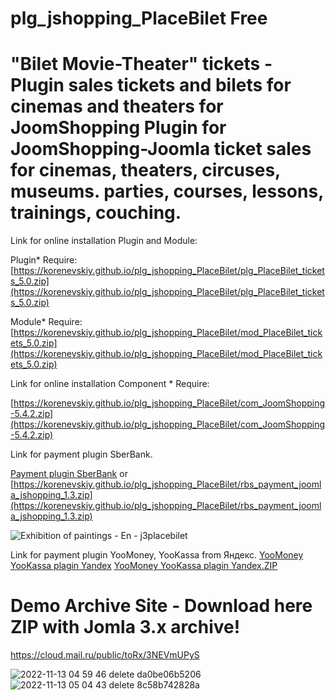 # plg_jshopping_PlaceBilet Free
# "Bilet Movie-Theater" tickets - Plugin sales tickets and bilets for cinemas and theaters for JoomShopping Plugin for JoomShopping-Joomla ticket sales for cinemas, theaters, circuses, museums. parties, courses, lessons, trainings, couching.

Link for online installation Plugin and Module:

Plugin* Require: [https://korenevskiy.github.io/plg_jshopping_PlaceBilet/plg_PlaceBilet_tickets_5.0.zip](https://korenevskiy.github.io/plg_jshopping_PlaceBilet/plg_PlaceBilet_tickets_5.0.zip)

Module* Require: [https://korenevskiy.github.io/plg_jshopping_PlaceBilet/mod_PlaceBilet_tickets_5.0.zip](https://korenevskiy.github.io/plg_jshopping_PlaceBilet/mod_PlaceBilet_tickets_5.0.zip)

Link for online installation Component * Require:

[https://korenevskiy.github.io/plg_jshopping_PlaceBilet/com_JoomShopping-5.4.2.zip](https://korenevskiy.github.io/plg_jshopping_PlaceBilet/com_JoomShopping-5.4.2.zip)

Link for payment plugin SberBank.

[Payment plugin SberBank](https://securepayments.sberbank.ru/wiki/doku.php/integration:cms:joomla:start) or 
[https://korenevskiy.github.io/plg_jshopping_PlaceBilet/rbs_payment_joomla_jshopping_1.3.zip](https://korenevskiy.github.io/plg_jshopping_PlaceBilet/rbs_payment_joomla_jshopping_1.3.zip)
 
![Exhibition of paintings - En - j3placebilet](https://user-images.githubusercontent.com/6898474/145529212-06d132d5-c701-434c-880e-be2486bfd927.png)

Link for payment plugin YooMoney, YooKassa from Яндекс.
[YooMoney YooKassa plagin Yandex](https://github.com/yoomoney/cms-joomshopping)
[YooMoney YooKassa plagin Yandex.ZIP](https://github.com/yoomoney/cms-joomshopping/blob/master/yoomoney-cms-joomshopping.zip?raw=true)




# Demo Archive Site - Download here ZIP with Jomla 3.x archive! 

https://cloud.mail.ru/public/toRx/3NEVmUPyS

![2022-11-13 04 59 46 delete da0be06b5206](https://user-images.githubusercontent.com/6898474/201502080-8222b7fd-324a-4a6b-8cc3-b0d0a52cb085.png)
![2022-11-13 05 04 43 delete 8c58b742828a](https://user-images.githubusercontent.com/6898474/201502081-5505c56f-ab55-4eaa-988b-7e4a2fe524b8.png)

